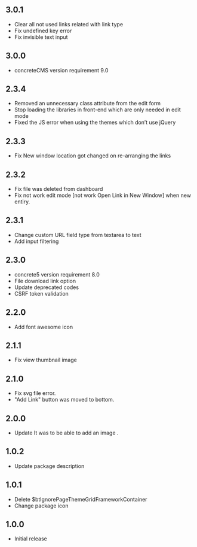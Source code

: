 ## 3.0.1
- Clear all not used links related with link type
- Fix undefined key error
- Fix invisible text input

## 3.0.0
- concreteCMS version requirement 9.0

## 2.3.4
- Removed an unnecessary class attribute from the edit form
- Stop loading the libraries in front-end which are only needed in edit mode
- Fixed the JS error when using the themes which don’t use jQuery

## 2.3.3
- Fix New window location got changed on re-arranging the links

## 2.3.2
- Fix file was deleted from dashboard
- Fix not work edit mode [not work Open Link in New Window] when new entiry.

## 2.3.1
- Change custom URL field type from textarea to text
- Add input filtering

## 2.3.0
- concrete5 version requirement 8.0
- File download link option
- Update deprecated codes
- CSRF token validation

## 2.2.0
- Add font awesome icon

## 2.1.1
- Fix view thumbnail image

## 2.1.0
- Fix svg file error.
- "Add Link" button was moved to bottom.

## 2.0.0
- Update It was to be able to add an image .

## 1.0.2
- Update package description

## 1.0.1
- Delete $btIgnorePageThemeGridFrameworkContainer
- Change package icon

## 1.0.0
- Initial release












